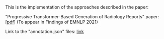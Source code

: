 This is the implementation of the approaches described in the paper:

"Progressive Transformer-Based Generation of Radiology Reports" paper: [[pdf](https://arxiv.org/pdf/2102.09777.pdf)] (To appear in Findings of EMNLP 2021) 


Link to the "annotation.json" files: [link](https://drive.google.com/drive/folders/1fYMoChvQGkGlZDlD-w04lk7-u6AJNkkJ?usp=share_link)
